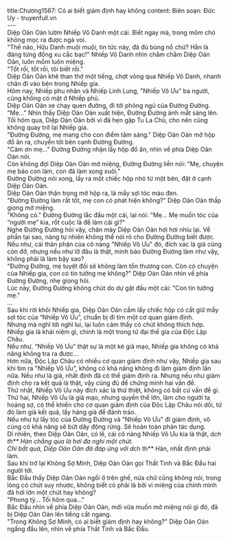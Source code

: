 title:Chương1567: Có ai biết giám định hay không
content:
Biên soạn: Đức Uy - truyenfull.vn<br>---<br>Diệp Oản Oản lườm Nhiếp Vô Danh một cái. Biết ngay mà, trong mõm chó không mọc ra được ngà voi.<br>"Thế nào, Hữu Danh muội muội, tin tức này, đã đủ bùng nổ chứ? Hẳn là đáng từng đồng xu cắc bạc!" Nhiếp Vô Danh nhìn chằm chằm Diệp Oản Oản, luôn mồm luôn miệng.<br>"Tốt rồi, tốt rồi, tôi biết rồi."<br>Diệp Oản Oản khẽ than thở một tiếng, chợt vòng qua Nhiếp Vô Danh, nhanh chân đi vào bên trong Nhiếp gia.<br>Hôm nay, Nhiếp phu nhân và Nhiếp Linh Lung, "Nhiếp Vô Ưu" ba người, cũng không có mặt ở Nhiếp phủ.<br>Diệp Oản Oản xe chạy quen đường, đi tới phòng ngủ của Đường Đường.<br>"Mẹ..." Nhìn thấy Diệp Oản Oản xuất hiện, Đường Đường ánh mắt sáng lên.<br>Tối hôm qua, Diệp Oản Oản bởi vì đã hẹn gặp Tu La Chủ, cho nên cũng không quay trở lại Nhiếp gia.<br>"Đường Đường, mẹ mang cho con điểm tâm sáng." Diệp Oản Oản mở hộp đồ ăn ra, chuyển tới bên cạnh Đường Đường.<br>"Cảm ơn mẹ..." Đường Đường nhận lấy hộp đồ ăn, nhìn về phía Diệp Oản Oản nói.<br>Còn không đợi Diệp Oản Oản mở miệng, Đường Đường liền nói: "Mẹ, chuyện mẹ bảo con làm, con đã làm xong xuôi."<br>Đường Đường nói xong, lấy ra một chiếc hộp nhỏ từ một bên, đặt ở cạnh Diệp Oản Oản.<br>Diệp Oản Oản thận trọng mở hộp ra, là mấy sợi tóc màu đen.<br>"Đường Đường làm rất tốt, mẹ con có phát hiện không?" Diệp Oản Oản thấp giọng mở miệng.<br>"Không có." Đường Đường lắc đầu một cái, lại nói: "Mẹ... Mẹ muốn tóc của “người mẹ” kia, rốt cuộc là để làm cái gì?"<br>Nghe Đường Đường hỏi vậy, chân mày Diệp Oản Oản hơi hơi nhíu lại. Về phần tại sao, nàng tự nhiên không thể nói rõ cho Đường Đường biết được.<br>Nếu như, cái thân phận của cô nàng "Nhiếp Vô Ưu" đó, đích xác là giả cũng còn đỡ, nhưng nếu như lỡ đâu là thật, mình bảo Đường Đường làm như vậy, không phải là làm bậy sao?<br>"Đường Đường, mẹ tuyệt đối sẽ không làm tổn thương con. Còn có chuyện của Nhiếp gia, con có tin tưởng mẹ không?" Diệp Oản Oản nhìn về phía Đường Đường, nhẹ giọng hỏi.<br>Lúc này, Đường Đường không chút do dự gật đầu một cái: "Con tin tưởng mẹ."<br>...<br>Sau khi rời khỏi Nhiếp gia, Diệp Oản Oản cầm lấy chiếc hộp có cất giữ mấy sợi tóc của “Nhiếp Vô Ưu”, chuẩn bị đi tìm một cơ quan giám định.<br>Nhưng mà nghĩ tới nghĩ lui, lại luôn cảm thấy có chút không thích hợp.<br>Nhiếp gia là khái niệm gì, chính là một trong tứ đại thế gia của Độc Lập Châu.<br>Nếu như, “Nhiếp Vô Ưu” thật sự là một kẻ giả mạo, Nhiếp gia không có khả năng không tra ra được...<br>Hơn nữa, Độc Lập Châu có nhiều cơ quan giám định như vậy, Nhiếp gia sau khi tìm ra "Nhiếp Vô Ưu", không có khả năng không đi làm giám định lần nữa. Nếu như là giả, nhất định đã có thể giám định ra. Nhưng nếu như giám định cho ra kết quả là thật, vậy cũng đủ để chứng minh hai vấn đề.<br>Thứ nhất, Nhiếp Vô Ưu này đích xác là thứ thiệt, không có bất cứ vấn đề gì.<br>Thứ hai, Nhiếp Vô Ưu là giả mạo, nhưng quyền thế lớn, làm cho người ta hoảng sợ, có thể khiến cho cơ quan giám định của Độc Lập Châu nói dối, từ đó làm giả kết quả, lấy hàng giả để đánh tráo.<br>Nếu như tự lấy tóc của Đường Đường và "Nhiếp Vô Ưu" đi giám định, vô cùng có khả năng sẽ bứt dây động rừng. Sẽ hoàn toàn phản tác dụng.<br>Dĩ nhiên, theo Diệp Oản Oản, có lẽ, cái cô nàng Nhiếp Vô Ưu kia là thật, d*ch th** Hàn chẳng qua là hơi đa nghi một chút.<br>Chỉ bất quá, Diệp Oản Oản đã đáp ứng với d*ch th** Hàn, nhất định phải làm.<br>Sau khi trở lại Không Sợ Minh, Diệp Oản Oản gọi Thất Tinh và Bắc Đẩu hai người tới.<br>Bắc Đẩu thấy Diệp Oản Oản ngồi ở trên ghế, nửa chữ cũng không nói, trong lòng có chút suy nhược, không biết có phải là bởi vì miệng của chính mình đã hơi lớn một chút hay không?<br>"Phong tỷ... Tối hôm qua..."<br>Bắc Đẩu nhìn về phía Diệp Oản Oản, mới vừa muốn mở miệng nói gì đó, đã bị Diệp Oản Oản lên tiếng cắt ngang.<br>"Trong Không Sợ Minh, có ai biết giám định hay không?" Diệp Oản Oản ngẩng đầu lên, nhìn về phía Thất Tinh và Bắc Đẩu.